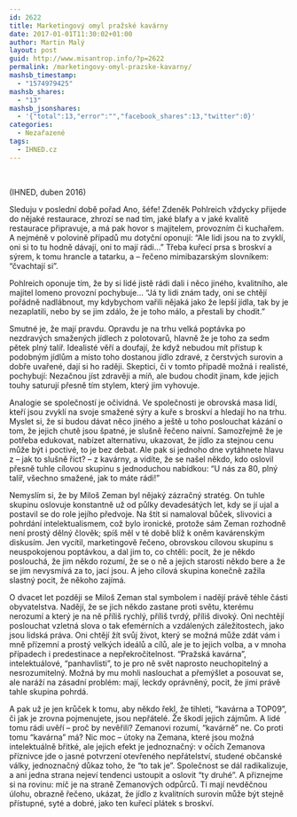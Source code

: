 ```yaml
---
id: 2622
title: Marketingový omyl pražské kavárny
date: 2017-01-01T11:30:02+01:00
author: Martin Malý
layout: post
guid: http://www.misantrop.info/?p=2622
permalink: /marketingovy-omyl-prazske-kavarny/
mashsb_timestamp:
  - "1574979425"
mashsb_shares:
  - "13"
mashsb_jsonshares:
  - '{"total":13,"error":"","facebook_shares":13,"twitter":0}'
categories:
  - Nezařazené
tags:
  - IHNED.cz
---
```

&nbsp;

(<span style="font-weight: 400;">IHNED, duben 2016)</span>

<span style="font-weight: 400;">Sleduju v poslední době pořad Ano, šéfe! Zdeněk Pohlreich vždycky přijede do nějaké restaurace, zhrozí se nad tím, jaké blafy a v jaké kvalitě restaurace připravuje, a má pak hovor s majitelem, provozním či kuchařem. A nejméně v polovině případů mu dotyční oponují: “Ale lidi jsou na to zvyklí, oni si to tu hodně dávají, oni to mají rádi…” Třeba kuřecí prsa s broskví a sýrem, k tomu hrancle a tatarku, a &#8211; řečeno mimibazarským slovníkem: “čvachtají si”.</span>

<span style="font-weight: 400;">Pohlreich oponuje tím, že by si lidé jistě rádi dali i něco jiného, kvalitního, ale majitel lomeno provozní pochybuje… “Já ty lidi znám tady, oni se chtějí pořádně nadlábnout, my kdybychom vařili nějaká jako že lepší jídla, tak by je nezaplatili, nebo by se jim zdálo, že je toho málo, a přestali by chodit.”</span>

<span style="font-weight: 400;">Smutné je, že mají pravdu. Opravdu je na trhu velká poptávka po nezdravých smažených jídlech z polotovarů, hlavně že je toho za sedm pětek plný talíř. Idealisté věří a doufají, že když nebudou mít přístup k podobným jídlům a místo toho dostanou jídlo zdravé, z čerstvých surovin a dobře uvařené, dají si ho raději. Skeptici, či v tomto případě možná i realisté, pochybují: Nezačnou jíst zdravěji a míň, ale budou chodit jinam, kde jejich touhy saturují přesně tím stylem, který jim vyhovuje.</span>

<span style="font-weight: 400;">Analogie se společností je očividná. Ve společnosti je obrovská masa lidí, kteří jsou zvyklí na svoje smažené sýry a kuře s broskví a hledají ho na trhu. Myslet si, že si budou dávat něco jiného a ještě u toho poslouchat kázání o tom, že jejich chutě jsou špatné, je slušně řečeno naivní. Samozřejmě že je potřeba edukovat, nabízet alternativu, ukazovat, že jídlo za stejnou cenu může být i poctivé, to je bez debat. Ale pak si jednoho dne vytáhnete hlavu z &#8211; jak to slušně říct? &#8211; z kavárny, a vidíte, že se našel někdo, kdo oslovil přesně tuhle cílovou skupinu s jednoduchou nabídkou: “U nás za 80, plný talíř, všechno smažené, jak to máte rádi!”</span>

<span style="font-weight: 400;">Nemyslím si, že by Miloš Zeman byl nějaký zázračný stratég. On tuhle skupinu oslovuje konstantně už od půlky devadesátých let, kdy se jí ujal a postavil se do role jejího předvoje. Na štít si namaloval bůček, slivovici a pohrdání intelektualismem, což bylo ironické, protože sám Zeman rozhodně není prostý dělný člověk; spíš měl v té době blíž k oněm kavárenským diskusím. Jen vycítil, marketingově řečeno, obrovskou cílovou skupinu s neuspokojenou poptávkou, a dal jim to, co chtěli: pocit, že je někdo poslouchá, že jim někdo rozumí, že se o ně a jejich starosti někdo bere a že se jim nevysmívá za to, jací jsou. A jeho cílová skupina konečně zažila slastný pocit, že někoho zajímá.</span>

<span style="font-weight: 400;">O dvacet let později se Miloš Zeman stal symbolem i nadějí právě téhle části obyvatelstva. Nadějí, že se jich někdo zastane proti světu, kterému nerozumí a který je na ně příliš rychlý, příliš tvrdý, příliš divoký. Oni nechtějí poslouchat vzletná slova o tak efemérních a vzdálených záležitostech, jako jsou lidská práva. Oni chtějí žít svůj život, který se možná může zdát vám i mně přízemní a prostý velkých ideálů a cílů, ale je to jejich volba, a v mnoha případech i predestinace a nepřekročitelnost. “Pražská kavárna”, intelektuálové, “panhavlisti”, to je pro ně svět naprosto neuchopitelný a nesrozumitelný. Možná by mu mohli naslouchat a přemýšlet a posouvat se, ale naráží na zásadní problém: mají, leckdy oprávněný, pocit, že jimi právě tahle skupina pohrdá.</span>

<span style="font-weight: 400;">A pak už je jen krůček k tomu, aby někdo řekl, že tihleti, “kavárna a TOP09”, či jak je zrovna pojmenujete, jsou nepřátelé. Že škodí jejich zájmům. A lidé tomu rádi uvěří &#8211; proč by nevěřili? Zemanovi rozumí, “kavárně” ne. Co proti tomu “kavárna” má? Nic moc &#8211; útoky na Zemana, které jsou možná intelektuálně břitké, ale jejich efekt je jednoznačný: v očích Zemanova příznivce jde o jasné potvrzení otevřeného nepřátelství, studené občanské války, jednoznačný důkaz toho, že “to tak je”. Společnost se dál radikalizuje, a ani jedna strana nejeví tendenci ustoupit a oslovit “ty druhé”. A přiznejme si na rovinu: míč je na straně Zemanových odpůrců. Ti mají nevděčnou úlohu, obrazně řečeno, ukázat, že jídlo z kvalitních surovin může být stejně přístupné, syté a dobré, jako ten kuřecí plátek s broskví.</span>